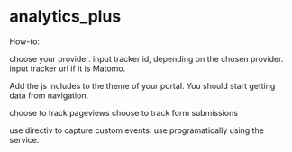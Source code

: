 # analytics_plus

How-to:

choose your provider.
input tracker id, depending on the chosen provider.
input tracker url if it is Matomo.

Add the js includes to the theme of your portal. You should start getting data from navigation.

choose to track pageviews
choose to track form submissions


use directiv to capture custom events.
use programatically using the service.
